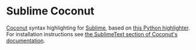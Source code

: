 # Sublime Coconut

[Coconut](https://github.com/evhub/coconut) syntax highlighting for [Sublime](https://www.sublimetext.com/), based on [this Python highlighter](https://github.com/petervaro/python). For installation instructions see [the SublimeText section of Coconut's documentation](http://coconut.readthedocs.io/en/master/DOCS.html#sublimetext).
